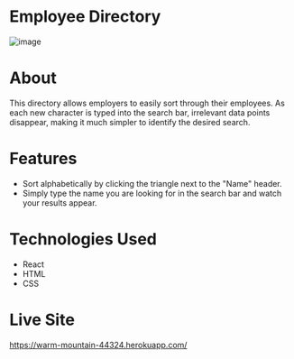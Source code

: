 # Employee Directory 

![image](https://user-images.githubusercontent.com/55450945/79056370-ccce6780-7c23-11ea-8418-c0d4d08c24f1.png)

# About
This directory allows employers to easily sort through their employees. As each new character is typed into the search bar, irrelevant data points disappear, making it much simpler to identify the desired search.

# Features
- Sort alphabetically by clicking the triangle next to the "Name" header.
- Simply type the name you are looking for in the search bar and watch your results appear.

# Technologies Used
- React
- HTML
- CSS

# Live Site
https://warm-mountain-44324.herokuapp.com/
